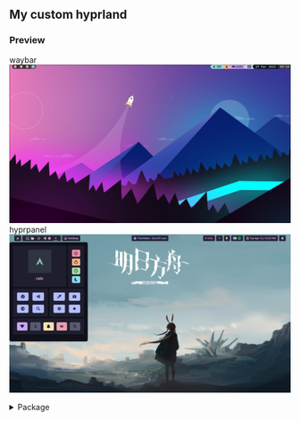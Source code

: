 ## My custom hyprland

### Preview
waybar
![image1](./asset/preview/img1.png)
hyprpanel
![image2](./asset/preview/img2.png)
<!-- ### Dependencies -->
<details>
    <summary>Package</summary>
    <ul>
        <li><a href="https://github.com/hyprwm/Hyprland">hyprland</a></li>
        <li><a href="https://github.com/catppuccin">catppuccin</a></li>
        <li><a href="https://github.com/Alexays/Waybar">waybar</a></li>
        <li><a href="https://hg.sr.ht/~scoopta/wofi">wofi</a></li>
        <li><a href="https://github.com/hyprwm/hyprlock/">hyprlock</a></li>
        <li><a href="https://github.com/Mange/rofi-emoji">rofi-emoji</a></li>
        <li><a href="https://github.com/ryanoasis/nerd-fonts">neft-font</a></li>
        <li><a href="https://hyprpanel.com/">hyprpanel</a></li>
        <li><a href="https://github.com/ArtsyMacaw/wlogout">wlogout</a></li>
        <li>...</li>
    </ul>
</details>